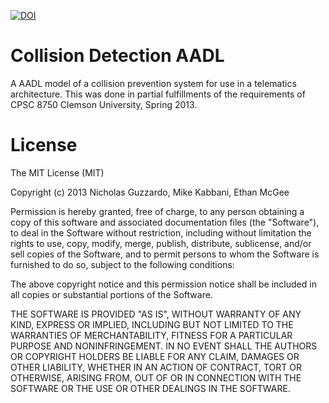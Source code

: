 [![DOI](https://zenodo.org/badge/doi/10.5281/zenodo.18611.svg)](http://dx.doi.org/10.5281/zenodo.18611)

Collision Detection AADL
========================

A AADL model of a collision prevention system for use in a telematics architecture.  This was done in partial fulfillments of the requirements of CPSC 8750 Clemson University, Spring 2013.

License
=======

The MIT License (MIT)

Copyright (c) 2013 Nicholas Guzzardo, Mike Kabbani, Ethan McGee

Permission is hereby granted, free of charge, to any person obtaining a copy of this software and associated documentation files (the "Software"), to deal in the Software without restriction, including without limitation the rights to use, copy, modify, merge, publish, distribute, sublicense, and/or sell copies of the Software, and to permit persons to whom the Software is furnished to do so, subject to the following conditions:

The above copyright notice and this permission notice shall be included in all copies or substantial portions of the Software.

THE SOFTWARE IS PROVIDED "AS IS", WITHOUT WARRANTY OF ANY KIND, EXPRESS OR IMPLIED, INCLUDING BUT NOT LIMITED TO THE WARRANTIES OF MERCHANTABILITY, FITNESS FOR A PARTICULAR PURPOSE AND NONINFRINGEMENT. IN NO EVENT SHALL THE AUTHORS OR COPYRIGHT HOLDERS BE LIABLE FOR ANY CLAIM, DAMAGES OR OTHER LIABILITY, WHETHER IN AN ACTION OF CONTRACT, TORT OR OTHERWISE, ARISING FROM, OUT OF OR IN CONNECTION WITH THE SOFTWARE OR THE USE OR OTHER DEALINGS IN THE SOFTWARE.
